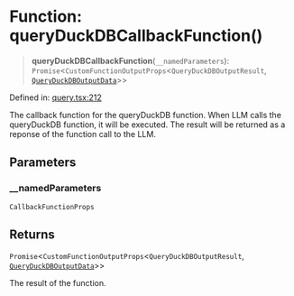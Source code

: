 # Function: queryDuckDBCallbackFunction()

> **queryDuckDBCallbackFunction**(`__namedParameters`): `Promise`\<`CustomFunctionOutputProps`\<`QueryDuckDBOutputResult`, [`QueryDuckDBOutputData`](../type-aliases/QueryDuckDBOutputData.md)\>\>

Defined in: [query.tsx:212](https://github.com/GeoDaCenter/openassistant/blob/1a6f158a9bc0914d446c35a467a546a572748a5e/packages/duckdb/src/query.tsx#L212)

The callback function for the queryDuckDB function. When LLM calls the queryDuckDB function, it will be executed.
The result will be returned as a reponse of the function call to the LLM.

## Parameters

### \_\_namedParameters

`CallbackFunctionProps`

## Returns

`Promise`\<`CustomFunctionOutputProps`\<`QueryDuckDBOutputResult`, [`QueryDuckDBOutputData`](../type-aliases/QueryDuckDBOutputData.md)\>\>

The result of the function.

